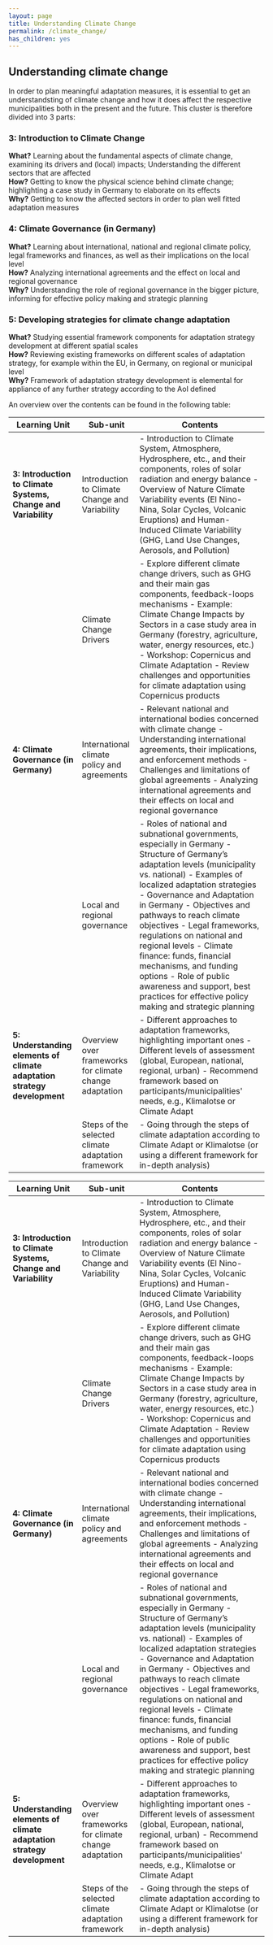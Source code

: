```yaml
---
layout: page
title: Understanding Climate Change
permalink: /climate_change/
has_children: yes
---
```

## Understanding climate change 
In order to plan meaningful adaptation measures, it is essential to get an understandsting of climate change and how it does affect the respective municipalities both in the present and the future. This cluster is therefore divided into 3 parts:

### 3: Introduction to Climate Change
<b>What?</b> Learning about the fundamental aspects of climate change, examining its drivers and (local) impacts; Understanding the different sectors that are affected <br>
<b>How?</b> Getting to know the physical science behind climate change; highlighting a case study in Germany to elaborate on its effects <br>
<b>Why?</b> Getting to know the affected sectors in order to plan well fitted adaptation measures 

### 4: Climate Governance (in Germany)
<b>What?</b> Learning about international, national and regional climate policy, legal frameworks and finances, as well as their implications on the local level <br>
<b>How?</b> Analyzing international agreements and the effect on local and regional governance <br>
<b>Why?</b> Understanding the role of regional governance in the bigger picture, informing for effective policy making and strategic planning <br>

### 5: Developing strategies for climate change adaptation 
<b>What?</b> Studying essential framework components for adaptation strategy development at different spatial scales <br>
<b>How?</b> Reviewing existing frameworks on different scales of adaptation strategy, for example within the EU, in Germany, on regional or municipal level <br>
<b>Why?</b> Framework of adaptation strategy development is elemental for appliance of any further strategy according to the AoI defined 

An overview over the contents can be found in the following table:

| Learning Unit                                          | Sub-unit                                                    | Contents                                                                                                                                                                              |
|--------------------------------------------------------|-------------------------------------------------------------|----------------------------------------------------------------------------------------------------------------------------------------------------------------------------------------|
| **3: Introduction to Climate Systems, Change and Variability** | Introduction to Climate Change and Variability                 | - Introduction to Climate System, Atmosphere, Hydrosphere, etc., and their components, roles of solar radiation and energy balance  - Overview of Nature Climate Variability events (El Nino-Nina, Solar Cycles, Volcanic Eruptions) and Human-Induced Climate Variability (GHG, Land Use Changes, Aerosols, and Pollution) |
|                                                         | Climate Change Drivers                                        | - Explore different climate change drivers, such as GHG and their main gas components, feedback-loops mechanisms   - Example: Climate Change Impacts by Sectors in a case study area in Germany (forestry, agriculture, water, energy resources, etc.)   - Workshop: Copernicus and Climate Adaptation   - Review challenges and opportunities for climate adaptation using Copernicus products |
| **4: Climate Governance (in Germany)**                  |  International climate policy and agreements                    | - Relevant national and international bodies concerned with climate change   - Understanding international agreements, their implications, and enforcement methods   - Challenges and limitations of global agreements   - Analyzing international agreements and their effects on local and regional governance |
|                                                         | Local and regional governance                                   | - Roles of national and subnational governments, especially in Germany   - Structure of Germany’s adaptation levels (municipality vs. national)   - Examples of localized adaptation strategies   - Governance and Adaptation in Germany   - Objectives and pathways to reach climate objectives - Legal frameworks, regulations on national and regional levels   - Climate finance: funds, financial mechanisms, and funding options   - Role of public awareness and support, best practices for effective policy making and strategic planning |
| **5: Understanding elements of climate adaptation strategy development** | Overview over frameworks for climate change adaptation       | - Different approaches to adaptation frameworks, highlighting important ones  - Different levels of assessment (global, European, national, regional, urban) -  Recommend framework based on participants/municipalities' needs, e.g., Klimalotse or Climate Adapt |
|                                                         | Steps of the selected climate adaptation framework             | - Going through the steps of climate adaptation according to Climate Adapt or Klimalotse (or using a different framework for in-depth analysis)       |

| Learning Unit                                          | Sub-unit                                                    | Contents                                                                                                                                                                              |
|--------------------------------------------------------|-------------------------------------------------------------|----------------------------------------------------------------------------------------------------------------------------------------------------------------------------------------|
| **3: Introduction to Climate Systems, Change and Variability** | Introduction to Climate Change and Variability                 | - Introduction to Climate System, Atmosphere, Hydrosphere, etc., and their components, roles of solar radiation and energy balance  - Overview of Nature Climate Variability events (El Nino-Nina, Solar Cycles, Volcanic Eruptions) and Human-Induced Climate Variability (GHG, Land Use Changes, Aerosols, and Pollution) |
|                                                         | Climate Change Drivers                                        | - Explore different climate change drivers, such as GHG and their main gas components, feedback-loops mechanisms - Example: Climate Change Impacts by Sectors in a case study area in Germany (forestry, agriculture, water, energy resources, etc.)  - Workshop: Copernicus and Climate Adaptation  - Review challenges and opportunities for climate adaptation using Copernicus products |
| **4: Climate Governance (in Germany)**                  |  International climate policy and agreements                    | - Relevant national and international bodies concerned with climate change - Understanding international agreements, their implications, and enforcement methods  - Challenges and limitations of global agreements  - Analyzing international agreements and their effects on local and regional governance |
|                                                         | Local and regional governance                                   | - Roles of national and subnational governments, especially in Germany  - Structure of Germany’s adaptation levels (municipality vs. national)  - Examples of localized adaptation strategies  - Governance and Adaptation in Germany  - Objectives and pathways to reach climate objectives  - Legal frameworks, regulations on national and regional levels  - Climate finance: funds, financial mechanisms, and funding options  - Role of public awareness and support, best practices for effective policy making and strategic planning |
| **5: Understanding elements of climate adaptation strategy development** | Overview over frameworks for climate change adaptation       | - Different approaches to adaptation frameworks, highlighting important ones  - Different levels of assessment (global, European, national, regional, urban)  - Recommend framework based on participants/municipalities' needs, e.g., Klimalotse or Climate Adapt |
|                                                         | Steps of the selected climate adaptation framework             | - Going through the steps of climate adaptation according to Climate Adapt or Klimalotse (or using a different framework for in-depth analysis)       |

